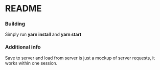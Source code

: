 # README #

### Building ###

Simply run **yarn install** and **yarn start**

### Additional info ###

Save to server and load from server is just a mockup of server requests,
it works within one session.
